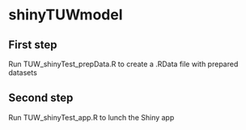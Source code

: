 # shinyTUWmodel

## First step

Run TUW_shinyTest_prepData.R to create a .RData file with prepared datasets



## Second step

Run TUW_shinyTest_app.R to lunch the Shiny app